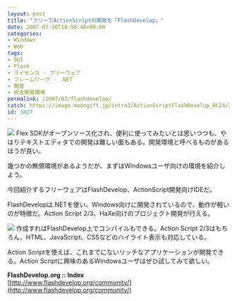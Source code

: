 ```yaml
---
layout: post
title: "フリーでActionScriptの開発を「FlashDevelop」"
date: 2007-07-20T18:58:48+09:00
categories:
- Windows
- Web
tags: 
- GUI
- Flash
- ライセンス - フリーウェア
- フレームワーク - .NET
- 開発
- 統合開発環境
permalink: /2007/07/flashdevelop/
catch: https://image.moongift.jp/intro3/ActionScriptFlashDevelop_8C24/3dsearch14_thumb.png
id: 3827
---
```

[![](https://image.moongift.jp/intro3/ActionScriptFlashDevelop_8C24/3dsearch13_thumb.png)](https://image.moongift.jp/intro3/ActionScriptFlashDevelop_8C24/3dsearch132.png) Flex SDKがオープンソース化され、便利に使ってみたいとは思いつつも、やはりテキストエディタでの開発は難しい面もある。開発環境と呼べるものがあるほうが良い。   
  
幾つかの無償環境があるようだが、まずはWindowsユーザ向けの環境を紹介しよう。   
  
今回紹介するフリーウェアはFlashDevelop、ActionScript開発向けIDEだ。   
  
<!--more-->  
  
FlashDevelopは.NETを使い、Windows向けに開発されているので、動作が軽いのが特徴だ。Action Script 2/3、HaXe向けのプロジェクト開発が行える。   
  
[![](https://image.moongift.jp/intro3/ActionScriptFlashDevelop_8C24/3dsearch14_thumb.png)](https://image.moongift.jp/intro3/ActionScriptFlashDevelop_8C24/3dsearch142.png) 作成すればFlashDevelop上でコンパイルもできる。Action Script 2/3はもちろん、HTML、JavaScript、CSSなどのハイライト表示も対応している。   
  
Action Scriptを使えば、これまでにないリッチなアプリケーションが開発できる。Action Scriptに興味のあるWindowsユーザはぜひ試してみて欲しい。   
  
**FlashDevelop.org :: Index**  
[http://www.flashdevelop.org/community/](http://www.flashdevelop.org/community/)